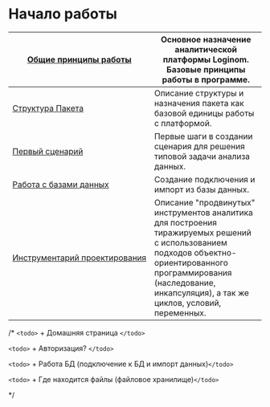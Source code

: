 # Начало работы

 | [Общие принципы работы](/app/beginning/basic_concepts.md) | Основное назначение аналитической платформы Loginom. Базовые принципы работы в программе. | 
 | -------------------------------------------------------------------------- | ---------------------------------------------------------------------------------------------------------------------------------------------------------------- | 
 | [Структура Пакета](/app/beginning/package.md) | Описание структуры и назначения пакета как базовой единицы работы с платформой. | 
 | [Первый сценарий](/app/beginning/first_scenario.md) | Первые шаги в создании сценария для решения типовой задачи анализа данных. | 
 | [Работа с базами данных](/app/beginning/import_bd_full.md) | Создание подключения и импорт из базы данных. | 
 | [Инструментарий проектирования](/app/beginning/basics_scenario_construction.md) | Описание "продвинутых" инструментов аналитика для построения тиражируемых решений с использованием подходов объектно-ориентированного программирования (наследование, инкапсуляция), а так же циклов, условий, переменных. | 

/*
`<todo>` + Домашняя страница `</todo>`

`<todo>` + Авторизация? `</todo>`

`<todo>` + Работа БД (подключение к БД и импорт данных)`</todo>`

`<todo>` + Где находится файлы (файловое хранилище)`</todo>`

*/


